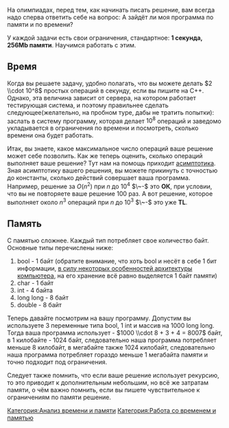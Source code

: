 На олимпиадах, перед тем, как начинать писать решение, вам всегда надо
сперва ответить себе на вопрос: А зайдёт ли моя программа по памяти и
по времени?

У каждой задачи есть свои ограничения, стандартное: **1 секунда, 256Mb
памяти**. Научимся работать с этим.

## Время

Когда вы решаете задачу, удобно полагать, что вы можете делать $2 \\cdot
10^8$ простых операций в секунду, если вы пишите на C++. Однако, эта
величина зависит от сервера, на котором работает тестирующая
система, и поэтому правильнее сделать следующее(желательно, на
пробном туре, дабы не тратить попытки): заслать в систему программу,
которая делает $10^8$ операций и заведомо укладывается в ограничения по
времени и посмотреть, сколько времени она будет работать.

Итак, вы знаете, какое максимальное число операций ваше решение может
себе позволить. Как же теперь оценить, сколько операций выполняет
ваше решение? Тут нам на помощь приходит
[асимптотика](https://wiki.algocode.ru/index.php?title=O-%D0%BD%D0%BE%D1%82%D0%B0%D1%86%D0%B8%D1%8F_light_version).
Зная асимптотику вашего решения, вы можете прикинуть с точностью до
константы, сколько действий совершает ваша программа. Например,
решение за $O(n^2)$ при $n$ до $10^4$ $\~-$ это **ОК**, при условии,
что вы не повторяете ваше решение $100$ раз. А вот решение, которое
выполняет около $n^3$ операций при $n$ до $10^3$ $\~-$ это уже
**TL**.

## Память

С памятью сложнее. Каждый тип потребляет свое количество байт. Основные
типы перечислены ниже:

1.  bool - 1 байт (обратите внимание, что хоть bool и несёт в себе 1 бит
    информации, [в силу некоторых особенностей архитектуры
    компьютера](https://stackoverflow.com/questions/4626815/why-is-a-boolean-1-byte-and-not-1-bit-of-size),
    на его хранение всё равно выделяется 1 байт памяти)
2.  char - 1 байт
3.  int - 4 байта
4.  long long - 8 байт
5.  double - 8 байт

Теперь давайте посмотрим на вашу программу. Допустим вы используете 3
переменные типа bool, 1 int и массив на 1000 long long. Тогда ваша
программа использует - $1000 \\cdot 8 + 3 + 4 = 8007$ байт, в 1
килобайте - 1024 байт, следовательно наша программа потребляет
меньше 8 килобайт, в мегабайте также 1024 килобайт, следовательно
наша программа потребляет гораздо меньше 1 мегабайта памяти и точно
подходит под ограничения.

Следует также помнить, что если ваше решение использует рекурсию, то это
приводит к дополнительным небольшим, но всё же затратам памяти, о чём
важно помнить, если вы пишете чувствительное к ограничениям по памяти
решение.

[Категория:Анализ времени и
памяти](Категория:Анализ_времени_и_памяти "wikilink")
[Категория:Работа со временем и
памятью](Категория:Работа_со_временем_и_памятью "wikilink")
